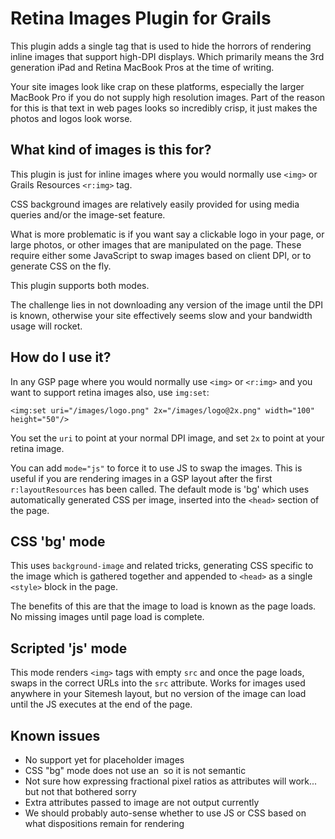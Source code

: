 # Retina Images Plugin for Grails

This plugin adds a single tag that is used to hide the horrors of rendering inline images that support high-DPI displays. Which primarily means the 3rd generation iPad and Retina MacBook Pros at the time of writing.

Your site images look like crap on these platforms, especially the larger MacBook Pro if you do not supply high resolution images. Part of the reason for this is that text in web pages looks so incredibly crisp, it just makes the photos and logos look worse.

## What kind of images is this for?

This plugin is just for inline images where you would normally use `<img>` or Grails Resources `<r:img>` tag.

CSS background images are relatively easily provided for using media queries and/or the image-set feature.

What is more problematic is if you want say a clickable logo in your page, or large photos, or other images that are manipulated on the page. These require either some JavaScript to swap images based on client DPI, or to generate CSS on the fly.

This plugin supports both modes.

The challenge lies in not downloading any version of the image until the DPI is known, otherwise your site effectively seems slow and your bandwidth usage will rocket.

## How do I use it?

In any GSP page where you would normally use `<img>` or `<r:img>` and you want to support retina images also, use `img:set`:

	<img:set uri="/images/logo.png" 2x="/images/logo@2x.png" width="100" height="50"/>

You set the `uri` to point at your normal DPI image, and set `2x` to point at your retina image. 

You can add `mode="js"` to force it to use JS to swap the images. This is useful if you are rendering images in a GSP layout after the first `r:layoutResources` has been called. The default mode is 'bg' which uses automatically generated CSS per image, inserted into the `<head>` section of the page.

## CSS 'bg' mode

This uses `background-image` and related tricks, generating CSS specific to the image which is gathered together and appended to `<head>` as a single `<style>` block in the page.

The benefits of this are that the image to load is known as the page loads. No missing images until page load is complete.

## Scripted 'js' mode

This mode renders `<img>` tags with empty `src` and once the page loads, swaps in the correct URLs into the `src` attribute. Works for images used anywhere in your Sitemesh layout, but no version of the image can load until the JS executes at the end of the page.

## Known issues

* No support yet for placeholder images
* CSS "bg" mode does not use an <img> so it is not semantic
* Not sure how expressing fractional pixel ratios as attributes will work... but not that bothered sorry
* Extra attributes passed to image are not output currently
* We should probably auto-sense whether to use JS or CSS based on what dispositions remain for rendering